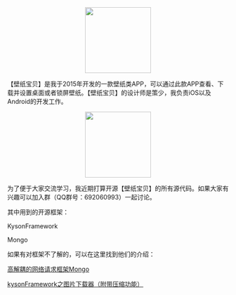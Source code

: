 
<div align=center><img width="150" height="150" src="https://is5-ssl.mzstatic.com/image/thumb/Purple128/v4/54/cd/29/54cd294b-eb80-d2fd-bb65-1ae42f24f685/AppIcon-1x_U007emarketing-85-220-5.png/230x0w.jpg"/></div>


【壁纸宝贝】是我于2015年开发的一款壁纸类APP，可以通过此款APP查看、下载并设置桌面或者锁屏壁纸。【壁纸宝贝】的设计师是策少，我负责iOS以及Android的开发工作。

<div align=center><img width="150" height="150" src="http://7xij1g.com1.z0.glb.clouddn.com/wallpaper_appstore_link_ios.png"/></div>

为了便于大家交流学习，我近期打算开源【壁纸宝贝】的所有源代码。如果大家有兴趣可以加入群（QQ群号：692060993）一起讨论。

其中用到的开源框架：

KysonFramework

Mongo

如果有对框架不了解的，可以在这里找到他们的介绍：

[高解耦的网络请求框架Mongo](http://kyson.cn/index.php/archives/28/)

[kysonFramework之图片下载器（附带压缩功能）](http://kyson.cn/index.php/archives/4/)

